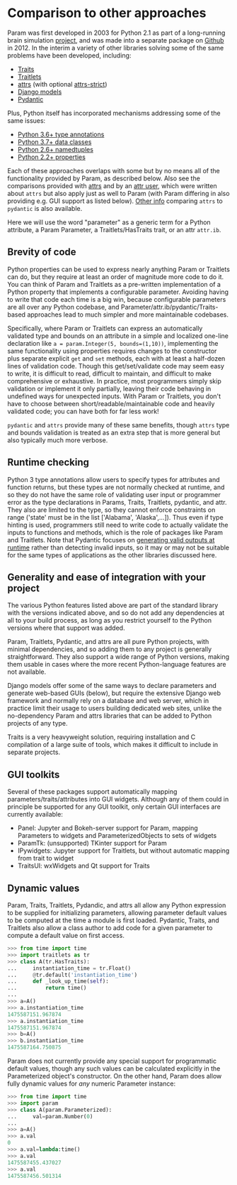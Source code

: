# Comparison to other approaches

Param was first developed in 2003 for Python 2.1 as part of a long-running brain simulation [project](https://topographica.org), and was made into a separate package on [Github](https://github.com/holoviz/param/graphs/contributors) in 2012.  In the interim a variety of other libraries solving some of the same problems have been developed, including:

- [Traits](http://code.enthought.com/projects/traits)
- [Traitlets](https://github.com/ipython/traitlets)
- [attrs](https://github.com/python-attrs/attrs) (with optional [attrs-strict](https://github.com/bloomberg/attrs-strict))
- [Django models](https://docs.djangoproject.com/en/3.1/topics/db/models)
- [Pydantic](https://pydantic-docs.helpmanual.io)

Plus, Python itself has incorporated mechanisms addressing some of the same issues:

- [Python 3.6+ type annotations](https://www.python.org/dev/peps/pep-0526/)
- [Python 3.7+ data classes](https://docs.python.org/3/library/dataclasses.html)
- [Python 2.6+ namedtuples](https://docs.python.org/3/library/collections.html#namedtuple-factory-function-for-tuples-with-named-fields)
- [Python 2.2+ properties](https://docs.python.org/3/library/functions.html#property)

Each of these approaches overlaps with some but by no means all of the functionality provided by Param, as described below. Also see the comparisons provided with [attrs](https://www.attrs.org/en/stable/why.html) and by an [attr user](https://glyph.twistedmatrix.com/2016/08/attrs.html), which were written about `attrs` but also apply just as well to Param (with Param differing in also providing e.g. GUI support as listed below). [Other info](https://threeofwands.com/why-i-use-attrs-instead-of-pydantic/) comparing `attrs` to `pydantic` is also available.

Here we will use the word "parameter" as a generic term for a Python attribute, a Param Parameter, a Traitlets/HasTraits trait, or an attr `attr.ib`.


## Brevity of code

Python properties can be used to express nearly anything Param or Traitlets can do, but they require at least an order of magnitude more code to do it. You can think of Param and Traitlets as a pre-written implementation of a Python property that implements a configurable parameter. Avoiding having to write that code each time is a big win, because configurable parameters are all over any Python codebase, and Parameter/attr.ib/pydantic/Traits-based approaches lead to much simpler and more maintainable codebases.

Specifically, where Param or Traitlets can express an automatically validated type and bounds on an attribute in a simple and localized one-line declaration like `a = param.Integer(5, bounds=(1,10))`, implementing the same functionality using properties requires changes to the constructor plus separate explicit `get` and `set` methods, each with at least a half-dozen lines of validation code. Though this get/set/validate code may seem easy to write, it is difficult to read, difficult to maintain, and difficult to make comprehensive or exhaustive.
In practice, most programmers simply skip validation or implement it only partially, leaving their code behaving in undefined ways for unexpected inputs. With Param or Traitlets, you don't have to choose between short/readable/maintainable code and heavily validated code; you can have both for far less work!

`pydantic` and `attrs` provide many of these same benefits, though `attrs` type and bounds validation is treated as an extra step that is more general but also typically much more verbose. 

## Runtime checking

Python 3 type annotations allow users to specify types for attributes and function returns, but these types are not normally checked at runtime, and so they do not have the same role of validating user input or programmer error as the type declarations in Params, Traits, Traitlets, pydantic, and attr. They also are limited to the type, so they cannot enforce constraints on range ('state' must be in the list ['Alabama', 'Alaska',...]). Thus even if type hinting is used, programmers still need to write code to actually validate the inputs to functions and methods, which is the role of packages like Param and Traitlets. Note that Pydantic focuses on [generating valid outputs at runtime](https://github.com/samuelcolvin/pydantic/issues/578focused) rather than detecting invalid inputs, so it may or may not be suitable for the same types of applications as the other libraries discussed here.


## Generality and ease of integration with your project

The various Python features listed above are part of the standard library with the versions indicated above, and so do not add any dependencies at all to your build process, as long as you restrict yourself to the Python versions where that support was added. 

Param, Traitlets, Pydantic, and attrs are all pure Python projects, with minimal dependencies, and so adding them to any project is generally straightforward. They also support a wide range of Python versions, making them usable in cases where the more recent Python-language features are not available.

Django models offer some of the same ways to declare parameters and generate web-based GUIs (below), but require the extensive Django web framework and normally rely on a database and web server, which in practice limit their usage to users building dedicated web sites, unlike the no-dependency Param and attrs libraries that can be added to Python projects of any type.

Traits is a very heavyweight solution, requiring installation and C compilation of a large suite of tools, which makes it difficult to include in separate projects.

## GUI toolkits

Several of these packages support automatically mapping parameters/traits/attributes into GUI widgets. Although any of them could in principle be supported for any GUI toolkit, only certain GUI interfaces are currently available:

- Panel: Jupyter and Bokeh-server support for Param, mapping Parameters to widgets and ParameterizedObjects to sets of widgets
- ParamTk: (unsupported) TKinter support for Param
- IPywidgets: Jupyter support for Traitlets, but without automatic mapping from trait to widget
- TraitsUI: wxWidgets and Qt support for Traits

## Dynamic values

Param, Traits, Traitlets, Pydandic, and attrs all allow any Python expression to be supplied for initializing parameters, allowing parameter default values to be computed at the time a module is first loaded. Pydantic, Traits, and Traitlets also allow a class author to add code for a given parameter to compute a default value on first access.

  ```python
  >>> from time import time
  >>> import traitlets as tr
  >>> class A(tr.HasTraits):
  ...     instantiation_time = tr.Float()
  ...     @tr.default('instantiation_time')
  ...     def _look_up_time(self):
  ...         return time()
  ... 
  >>> a=A()
  >>> a.instantiation_time
  1475587151.967874
  >>> a.instantiation_time
  1475587151.967874
  >>> b=A()
  >>> b.instantiation_time
  1475587164.750875
  ```

Param does not currently provide any special support for programmatic default values, though any such values can be calculated explicitly in the Parameterized object's constructor. On the other hand, Param does allow fully dynamic values for *any* numeric Parameter instance:

  ```python
  >>> from time import time
  >>> import param
  >>> class A(param.Parameterized):
  ...     val=param.Number(0)
  ... 
  >>> a=A()
  >>> a.val
  0
  >>> a.val=lambda:time()
  >>> a.val
  1475587455.437027
  >>> a.val
  1475587456.501314
  ```
